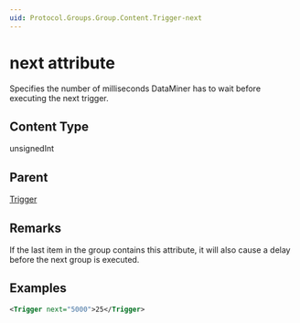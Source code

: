 ```yaml
---
uid: Protocol.Groups.Group.Content.Trigger-next
---
```


# next attribute

Specifies the number of milliseconds DataMiner has to wait before executing the next trigger.

## Content Type

unsignedInt

## Parent

[Trigger](xref:Protocol.Groups.Group.Content.Trigger)

## Remarks

If the last item in the group contains this attribute, it will also cause a delay before the next group is executed.

## Examples

```xml
<Trigger next="5000">25</Trigger>
```
